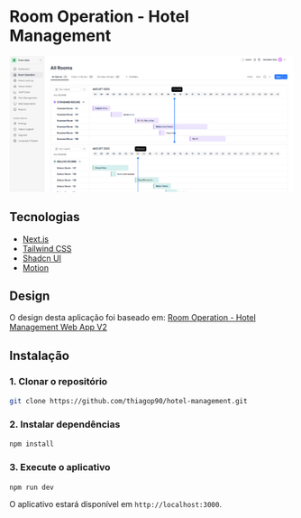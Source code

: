 # Room Operation - Hotel Management

![Room Operation](./public/screenshot.png)

## Tecnologias

- [Next.js](https://nextjs.org)
- [Tailwind CSS](https://tailwindcss.com)
- [Shadcn UI](https://ui.shadcn.com/)
- [Motion](https://motion.dev/)


## Design

O design desta aplicação foi baseado em: [Room Operation - Hotel Management Web App V2](https://dribbble.com/shots/21355181-Room-Operation-Hotel-Management-Web-App-V2)

## Instalação

### 1. Clonar o repositório

```bash
git clone https://github.com/thiagop90/hotel-management.git
```

### 2. Instalar dependências

```bash
npm install
```

### 3. Execute o aplicativo

```bash
npm run dev
```

O aplicativo estará disponível em `http://localhost:3000`.